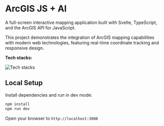 # ArcGIS JS + AI

A full-screen interactive mapping application built with Svelte, TypeScript, and the ArcGIS API for JavaScript.

This project demonstrates the integration of ArcGIS mapping capabilities with modern web technologies, featuring real-time coordinate tracking and responsive design.

**Tech stacks:**

![Tech stacks](https://skillicons.dev/icons?i=svelte,typescript,vite,arcgis,js)

## Local Setup

Install dependencies and run in dev mode:
```bash
npm install
npm run dev
```

Open your browser to `http://localhost:3000`